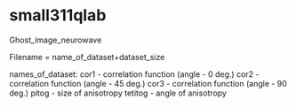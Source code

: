 # small311qlab
Ghost_image_neurowave

Filename = name_of_dataset+dataset_size

names_of_dataset:
cor1 - correlation function (angle - 0 deg.)
cor2 - correlation function (angle - 45 deg.)
cor3 - correlation function (angle - 90 deg.)
pitog - size of anisotropy
tetitog - angle of anisotropy
